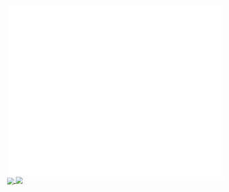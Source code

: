 
<div align="center">
 
 <br>
 <a href="./header.svg">
  <img align="center" src="header.svg" width="800" height="400" alt="Click to see the source">
 </a>
 <br>
</div>

<a href="https://github.com/boraxpr">
  <img align="center" src="https://github-readme-stats-rngvaw91h-boraxpr.vercel.app/api/top-langs/?username=boraxpr&theme=gruvbox&langs_count=20&hide=QML,Jupyter%20Notebook,c%2B%2B,CMake,PowerShell,Makefile,Ruby&exclude_repo=BlackDesertTools,SeniorLibraryWebTest" />
</a>
<a href="https://github.com/boraxpr">
  <img align="top" src="https://github-readme-stats-rngvaw91h-boraxpr.vercel.app/api?username=boraxpr&show_icons=true&theme=tokyonight&include_all_commits=1" />
</a>

<br>
<!---
brightest 
d5ffbc
8affbc
8affbc
25ddbc
25b9bc
darkest

639bff
005cff
-->
